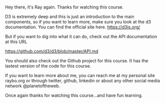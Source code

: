 Hey there, it's Ray again. Thanks for watching this course.

D3 is extremely deep and this is just an introduction to the main components,  so if you want to learn more, make sure you look at the d3 documentation.  You can find the  official site here. https://d3js.org/

But if you want to dig into what it can do, check out the API documentation at this URL

https://github.com/d3/d3/blob/master/API.md

You should also check out the Github project for this course. It has the lastest version of the code for this course.

If you want to learn more about me, you can reach me at my personal site raybo.org or through twitter, github, linkedin or about any other social media network @planetoftheweb.

Once again thanks for watching this course...and have fun learning.